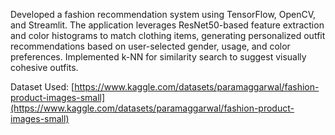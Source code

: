 Developed a fashion recommendation system using TensorFlow, OpenCV, and Streamlit. The
application leverages ResNet50-based feature extraction and color histograms to match clothing items, generating personalized
outfit recommendations based on user-selected gender, usage, and color preferences. Implemented k-NN for similarity search to
suggest visually cohesive outfits.

Dataset Used: [https://www.kaggle.com/datasets/paramaggarwal/fashion-product-images-small](https://www.kaggle.com/datasets/paramaggarwal/fashion-product-images-small)